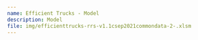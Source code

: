 ```yaml
---
name: Efficient Trucks - Model
description: Model
file: img/efficienttrucks-rrs-v1.1csep2021commondata-2-.xlsm
---
```

